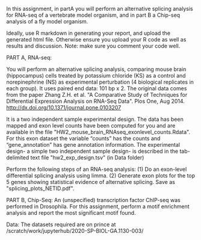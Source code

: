 In this assignment, in partA you will perform an alternative splicing analysis for RNA-seq of a vertebrate model organism, and in part B a Chip-seq analysis of a fly model organism.

Ideally, use R markdown in generating your report, and upload the generated html file. Otherwise ensure you upload your R code as well as results and discussion.
Note: make sure you comment your code well.

PART A, RNA-seq:

You will perform an alternative splicing analysis, comparing mouse brain (hippocampus) cells treated by potassium chloride (KS) as a control and norepinephrine (NS) as experimental perturbation (4 biological replicates in each group). It uses paired end data: 101 bp x 2.
The original data comes from the paper Zhang Z.H. et al. "A Comparative Study of Techniques for Differential Expression Analysis on RNA-Seq Data". Plos One, Aug 2014. http://dx.doi.org/10.1371/journal.pone.0103207

It is a two independent sample experimental design.
The data has been mapped and exon level counts have been computed for you and are available in the file "HW2_mouse_brain_RNAseq_exonlevel_counts.Rdata". For this exon dataset the variable “counts” has the counts and “gene_annotation” has gene annotation information.
The experimental design- a simple two independent sample design- is described in the tab-delimited text file "hw2_exp_design.tsv" (in Data folder)

Perform the following steps of an RNA-seq analysis:
(1) Do an exon-level differential splicing analysis using limma.
(2) Generate exon plots for the top 5 genes showing statistical evidence of alternative splicing. Save as "splicing_plots_NETID.pdf".

PART B, Chip-Seq:
An (unspecified) transcription factor ChIP-seq was performed in Drosophila.
For this assignment, perform a motif enrichment analysis and report the most significant motif found.

Data:
The datasets required are on prince at
/scratch/work/jupyterhub/2020-SP-BIOL-GA.1130-003/